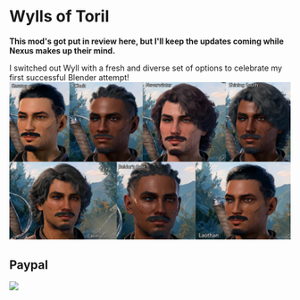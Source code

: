 # Wylls of Toril
**This mod's got put in review here, but I'll keep the updates coming while Nexus makes up their mind.**

I switched out Wyll with a fresh and diverse set of options to celebrate my first successful Blender attempt!
![plot](./images/ApLogo2.jpg)

## Paypal

[<img src="https://www.paypalobjects.com/en_GB/i/btn/btn_donate_LG.gif">](https://www.paypal.com/donate/?hosted_button_id=NVQCSZ8KVJFFU)
